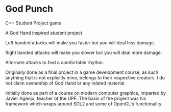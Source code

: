 # God Punch
 C++ Student Project game

A God Hand inspired student project.

Left handed attacks will make you faster but you will deal less damage.

Right handed attacks will make you slower but you will deal more damage.

Alternate attacks to find a comfortable rhythm.

Originally done as a final project in a game development course, as such anything that is not explicitly mine, belongs to their respective creators. I do not claim ownership of God Hand or any related material.

Initially done as part of a course on modern computer graphics, imparted by Javier Agenjo, teacher of the UPF. The basis of the project was his framework which wraps around SDL2 and some of OpenGL's functionality.
